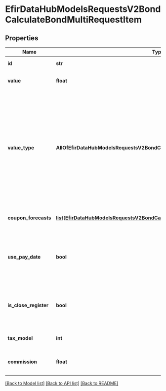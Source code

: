 # EfirDataHubModelsRequestsV2BondCalculateBondMultiRequestItem

## Properties
Name | Type | Description | Notes
------------ | ------------- | ------------- | -------------
**id** | **str** | Идентификатор/код инструмента | [optional] 
**value** | **float** | Цена или доходность инструмента | [optional] 
**value_type** | **AllOfEfirDataHubModelsRequestsV2BondCalculateBondMultiRequestItemValueType** | Тип значения value: 0 – чистая цена; 1 – полная цена; 2 – доходность к погашению; 3 – доходность к оферте;  10 - чистая цена в валюте номинала;  11 - полная цена в валюте номинала  0 &#x3D; NetPricePrc  1 &#x3D; GrossPricePrc  2 &#x3D; YieldToMaturity  3 &#x3D; YieldToOffer  10 &#x3D; NetPriceMoneyPrc  11 &#x3D; GrossPriceMoneyPrc | [optional] 
**coupon_forecasts** | [**list[EfirDataHubModelsRequestsV2BondCalculateBondMultiForecast]**](EfirDataHubModelsRequestsV2BondCalculateBondMultiForecast.md) | Пользовательские значения для неизвестных купонов | [optional] 
**use_pay_date** | **bool** | Признак необходимости использовать дату фактического платежа вместо даты окончания купона. Опционально. | [optional] 
**is_close_register** | **bool** | Расчёт НКД вести не на дату окончания купона, а на дату фиксации реестра получателей. Опционально. | [optional] 
**tax_model** | **int** | Номер модели налогообложения. Опционально. | [optional] 
**commission** | **float** | Размер комиссии, а если не задан, то считаем равным 0. Опционально. | [optional] 

[[Back to Model list]](../README.md#documentation-for-models) [[Back to API list]](../README.md#documentation-for-api-endpoints) [[Back to README]](../README.md)

